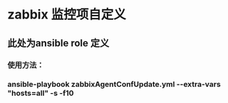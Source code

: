 # zabbix 监控项自定义
## 此处为ansible role 定义
### 使用方法：
###          ansible-playbook zabbixAgentConfUpdate.yml --extra-vars "hosts=all"  -s -f10
